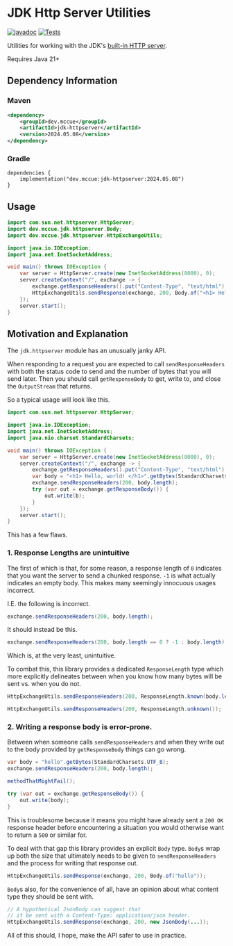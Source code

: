 # JDK Http Server Utilities

[![javadoc](https://javadoc.io/badge2/dev.mccue/jdk-httpserver/javadoc.svg)](https://javadoc.io/doc/dev.mccue/osc52)
[![Tests](https://github.com/bowbahdoe/jdk-httpserver/actions/workflows/test.yml/badge.svg)](https://github.com/bowbahdoe/osc52/actions/workflows/test.yml)

Utilities for working with the JDK's [built-in HTTP server](https://docs.oracle.com/en/java/javase/21/docs/api/jdk.httpserver/module-summary.html).

Requires Java 21+

## Dependency Information

### Maven

```xml
<dependency>
    <groupId>dev.mccue</groupId>
    <artifactId>jdk-httpserver</artifactId>
    <version>2024.05.08</version>
</dependency>
```

### Gradle

```
dependencies {
    implementation("dev.mccue:jdk-httpserver:2024.05.08")
}
```

## Usage

```java
import com.sun.net.httpserver.HttpServer;
import dev.mccue.jdk.httpserver.Body;
import dev.mccue.jdk.httpserver.HttpExchangeUtils;

import java.io.IOException;
import java.net.InetSocketAddress;

void main() throws IOException {
    var server = HttpServer.create(new InetSocketAddress(8000), 0);
    server.createContext("/", exchange -> {
        exchange.getResponseHeaders().put("Content-Type", "text/html");
        HttpExchangeUtils.sendResponse(exchange, 200, Body.of("<h1> Hello, world! </h1>"));
    });
    server.start();
}
```

## Motivation and Explanation

The `jdk.httpserver` module has an unusually janky API.

When responding to a request you are expected to call `sendResponseHeaders`
with both the status code to send and the number of bytes that you will send later.
Then you should call `getResponseBody` to get, write to, and close the `OutputStream`
that returns.

So a typical usage will look like this.

```java
import com.sun.net.httpserver.HttpServer;

import java.io.IOException;
import java.net.InetSocketAddress;
import java.nio.charset.StandardCharsets;

void main() throws IOException {
    var server = HttpServer.create(new InetSocketAddress(8000), 0);
    server.createContext("/", exchange -> {
        exchange.getResponseHeaders().put("Content-Type", "text/html");
        var body = "<h1> Hello, world! </h1>".getBytes(StandardCharsets.UTF_8);
        exchange.sendResponseHeaders(200, body.length);
        try (var out = exchange.getResponseBody()) {
            out.write(b);
        }
    });
    server.start();
}
```

This has a few flaws. 

### 1. Response Lengths are unintuitive

The first of which is that, for some reason, a response length of `0` indicates that you want the server to send a chunked response.
`-1` is what actually indicates an empty body. This makes many seemingly innocuous usages incorrect.

I.E. the following is incorrect.

```java
exchange.sendResponseHeaders(200, body.length);
```

It should instead be this.

```java
exchange.sendResponseHeaders(200, body.length == 0 ? -1 : body.length);
```

Which is, at the very least, unintuitive.

To combat this, this library provides a dedicated `ResponseLength` type which more explicitly delineates
between when you know how many bytes will be sent vs. when you do not.

```java
HttpExchangeUtils.sendResponseHeaders(200, ResponseLength.known(body.length));
```

```java
HttpExchangeUtils.sendResponseHeaders(200, ResponseLength.unknown());
```

### 2. Writing a response body is error-prone.

Between when someone calls `sendResponseHeaders` and when they write out to the body
provided by `getResponseBody` things can go wrong.

```java
var body = "hello".getBytes(StandardCharsets.UTF_8);
exchange.sendResponseHeaders(200, body.length);

methodThatMightFail();

try (var out = exchange.getResponseBody()) {
    out.write(body);   
}
```

This is troublesome because it means you might have already sent a `200 OK` response header
before encountering a situation you would otherwise want to return a `500` or similar for.

To deal with that gap this library provides an explicit `Body` type. `Body`s wrap up both
the size that ultimately needs to be given to `sendResponseHeaders` and the process for
writing that response out.

```java
HttpExchangeUtils.sendResponse(exchange, 200, Body.of("hello"));
```

`Body`s also, for the convenience of all, have an opinion about what content type they should be sent with.

```java
// A hypothetical JsonBody can suggest that 
// it be sent with a Content-Type: application/json header.
HttpExchangeUtils.sendResponse(exchange, 200, new JsonBody(...));
```

All of this should, I hope, make the API safer to use in practice.